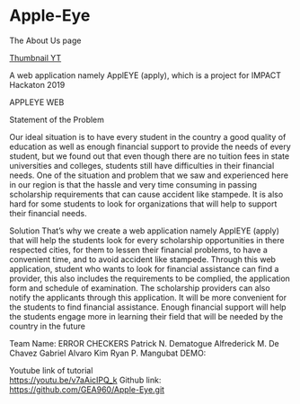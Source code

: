 # Apple-Eye
The About Us page

[Thumbnail YT](https://user-images.githubusercontent.com/75560222/138025756-e636f107-2e97-4152-90b2-5bd039587ef9.JPG)

A web application namely ApplEYE (apply), which is a project for IMPACT Hackaton 2019

APPLEYE WEB 

Statement of the Problem

Our ideal situation is to have every student in the country a good quality of education as well as enough financial support to provide the needs of every student, but we found out that even though there are no tuition fees in state universities and colleges, students still have difficulties in their financial needs. One of the situation and problem that we saw and experienced here in our region is that the hassle and very time consuming in passing scholarship requirements that can cause accident like stampede. It is also hard for some students to look for organizations that will help to support their financial needs.

Solution
That’s why we create a web application namely ApplEYE (apply) that will help the students look for every scholarship opportunities in there respected cities, for them to lessen their financial problems, to have a convenient time, and to avoid accident like stampede.
Through this web application, student who wants to look for financial assistance can find a provider, this also includes the requirements to be complied, the application form and schedule of examination. The scholarship providers can also notify the applicants through this application. It will be more convenient for the students to find financial assistance.
Enough financial support will help the students engage more in learning their field that will be needed by the country in the future

Team Name: ERROR CHECKERS
Patrick N. Dematogue
Alfrederick M. De Chavez
Gabriel Alvaro
Kim Ryan P. Mangubat
DEMO:

Youtube link of tutorial	
https://youtu.be/v7aAicIPQ_k
Github link:
https://github.com/GEA960/Apple-Eye.git
